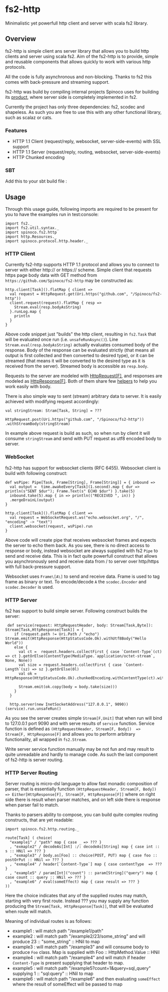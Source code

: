 # fs2-http

Minimalistic yet powerfull http client and server with scala fs2 library. 


## Overview

fs2-http is simple client ans server library that allows you to build http clients and server using scala fs2. 
Aim of the fs2-http is to provide, simple and reusable components that allows quickly to work with various 
http protocols. 

All the code is fully asynchronous and non-blocking. Thanks to fs2 this comes with back-pressure and streaming support. 

fs2-http was build by compiling internal projects Spinoco uses for building its [product](http://www.spinoco.com/), where server side is completely implemented in fs2. 

Currently the project has only three dependencies: fs2, scodec and shapeless. As such you are free to use this with any other 
functional library, such as scalaz or cats. 

### Features

- HTTP 1.1 Client (request/reply, websocket, server-side-events) with SSL support
- HTTP 1.1 Server (request/reply, routing, websocket, server-side-events)
- HTTP Chunked encoding

### SBT

Add this to your sbt build file : 


## Usage

Through this usage guide, following imports are required to be present for you to have the examples run in test:console: 

```
import fs2._
import fs2.util.syntax._
import spinoco.fs2.http
import http.Resources._
import spinoco.protocol.http.header._
```


### HTTP Client 

Currently fs2-http supports HTTP 1.1 protocol and allows you to connect to server with either http:// or https:// scheme. 
Simple client that requests https page body data with GET method from `https://github.com/Spinoco/fs2-http` may be constructed as:

``` 
http.client[Task]().flatMap { client =>
  val request = HttpRequest.get(Uri.https("github.com", "/Spinoco/fs2-http"))    
  client.request(request).flatMap { resp =>
    Stream.eval(resp.bodyAsString)
  }.runLog.map {
    println
  }
} 
```

Above code snippet just "builds" the http client, resulting in `fs2.Task` that will be evaluated once run (i.e. `unsafeRunAsync()`). 
Line `Stream.eval(resp.bodyAsString)`  actually evaluates consumed body of the response. Body of the 
response can be evaluated strictly (that means all output is first collected and then converted to desired type), or it can be streamed 
(that means it will be converted to the desired type as it is received from the server). Streamed body is accessible as `resp.body`. 
 
Requests to the server are modeled with [HttpRequest\[F\]](https://github.com/Spinoco/fs2-http/blob/master/src/main/scala/spinoco/fs2/http/HttpRequestOrResponse.scala#L116), and responses are modeled as [HttpResponse\[F\]](https://github.com/Spinoco/fs2-http/blob/master/src/main/scala/spinoco/fs2/http/HttpRequestOrResponse.scala#L232). Both of them share few [helpers](https://github.com/Spinoco/fs2-http/blob/master/src/main/scala/spinoco/fs2/http/HttpRequestOrResponse.scala#L17) to help you work easily with body.  

There is also simple way to sent (stream) arbitrary data to server. It is easily achieved with modifying request accordingly:

```
val stringStream: Stram[Task, String] = ???

HttpRequest.post(Uri.https("github.com", "/Spinoco/fs2-http"))
.withStreamBody(stringStream) 
```

In example above request is build as such, so when run by client it will consume `stringStream` and send with PUT request as utf8 encoded body to server. 


### WebSocket

fs2-http has support for websocket clients (RFC 6455). Websocket client is build with following construct: 

```
def wsPipe: Pipe[Task, Frame[String], Frame[String]] = { inbound =>
  val output =  time.awakeEvery[Task](1.second).map { dur => println(s"SENT $dur"); Frame.Text(s" ECHO $dur") }.take(5)
  inbound.take(5).map { in => println(("RECEIVED ", in)) }
  .mergeDrainL(output)
}

http.client[Task]().flatMap { client =>
  val request = WebSocketRequest.ws("echo.websocket.org", "/", "encoding" -> "text")  
  client.websocket(request, wsPipe).run  
}
```
 
Above code will create pipe that receives websocket frames and expects the server to echo them back. As you see, 
there is no direct access to response or body, instead websocket are always supplied with fs2 `Pipe` to send and receive data. 
This is in fact quite powerfull construct that allows you asynchronously send and receive data from / to server over http/https with 
full back-pressure support. 
 
Websocket uses `Frame\[A\]` to send and receive data. Frame is used to tag frame as binary or text. To encode/decode `A` the `scodec.Encoder` and `scodec.Decoder` is used. 

### HTTP Server

fs2 has support to build simple server. Following construct builds the server: 

```
 def service(request: HttpRequestHeader, body: Stream[Task,Byte]): Stream[Task,HttpResponse[Task]] = {
    if (request.path != Uri.Path / "echo") Stream.emit(HttpResponse(HttpStatusCode.Ok).withUtf8Body("Hello World"))
    else {
      val ct =  request.headers.collectFirst { case `Content-Type`(ct) => ct }.getOrElse(ContentType(MediaType.`application/octet-stream`, None, None))
      val size = request.headers.collectFirst { case `Content-Length`(sz) => sz }.getOrElse(0l)
      val ok = HttpResponse(HttpStatusCode.Ok).chunkedEncoding.withContentType(ct).withBodySize(size)

      Stream.emit(ok.copy(body = body.take(size)))
    }
  }

  http.server(new InetSocketAddress("127.0.0.1", 9090))(service).run.unsafeRun()
```

As you see the server creates simple `Stream[F,Unit]` that when run will bind to 127.0.0.1 port 9090 and with serve results of `service` function. 
Service function is defined as `(HttpRequestHeader, Stream[F, Body])  => Stream[F, HttpResponse[F]` and allows you to perform arbitrary functionality, 
all wrapped in `fs2.Stream`. 
  
Write server service function manually may be not fun and may result to quite unreadable and hardly to manage code. As such the last component of fs2-http is server routing.    

### HTTP Server Routing 

Server routing is micro-dsl language to allow fast monadic composition of parser, that is essentially function `(HttpRequestHeader, Stream[F, Body]) => Either[HttpResponse[F], Stream[F, HttpResponse[F]]`
where on right side there is result when parser matches, and on left side there is response when parser fail to match. 

Thanks to parsers ability to compose, you can build quite complex routing constructs, that are yet readable: 

```
import spinoco.fs2.http.routing._

route[Task] ( choice(
  "example1" / "path" map { case _ => ??? }
  , "exmaple2" / decodeAs[Int] :/: decodeAs[String] map { case int :: s :: HNil => ??? }
  , "exmaple3" / body.as[Foo] :: choice(POST, PUT) map { case foo :: postOrPut :: HNil => ??? }    
  , "exmaple4" / header[`Content-Type`] map { case contentType  => ??? }    
  , "example5" / param[Int]("count") :: param[String]("query") map { case count :: query :: HNil => ??? }
  , "example6" / eval(someEffect) map { case result => ??? }
))

```

Here the choice indicates that any of the supplied routes may match, starting with very first route. Instead ??? you may supply any function producing the `Stream[Task, HttpResponse[Task]]`, 
that will be evaluated when route will match. 

Meaning of individual routes is as follows: 

- example1 : will match path "/example1/path" 
- example2 : will match path "/example2/23/some_string" and will produce 23 :: "some_string" :: HNil to map 
- example3 : will match path "/example3" and will consume body to produce `Foo` class. Map is supplied with Foo :: HttpMethod.Value :: HNil 
- example4 : will match path "/example4" and will match if header `Content-Type` is present supplying that header to map. 
- example5 : will match path "/example5?count=1&query=sql_query" supplying 1 :: "sql:query" :: HNil to map
- example6 : will match path "/example6" and then evaluating `someEffect` where the result of someEffect will be passed to map  


